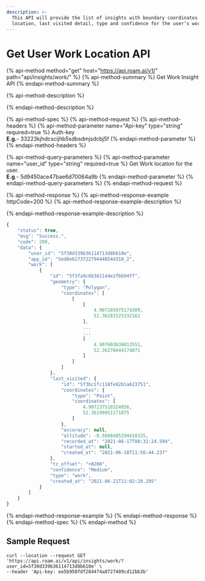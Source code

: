 ```yaml
---
description: >-
  This API will provide the list of insights with boundary coordinates of the
  location, last visited detail, type and confidence for the user’s work.
---
```


# Get User Work Location API

{% api-method method="get" host="https://api.roam.ai/v1/" path="api/insights/work/" %}
{% api-method-summary %}
Get Work Insight API
{% endapi-method-summary %}

{% api-method-description %}

{% endapi-method-description %}

{% api-method-spec %}
{% api-method-request %}
{% api-method-headers %}
{% api-method-parameter name="Api-key" type="string" required=true %}
Auth-key  
**E.g.**- 33223kjhdcscijhb5sdbsdmjsdcbj5f
{% endapi-method-parameter %}
{% endapi-method-headers %}

{% api-method-query-parameters %}
{% api-method-parameter name="user\_id" type="string" required=true %}
Get Work location for the user.  
**E.g**.- 5d9450ace47bae6d70064a9b
{% endapi-method-parameter %}
{% endapi-method-query-parameters %}
{% endapi-method-request %}

{% api-method-response %}
{% api-method-response-example httpCode=200 %}
{% api-method-response-example-description %}

{% endapi-method-response-example-description %}

```javascript
{
    "status": true,
    "msg": "Success.",
    "code": 200,
    "data": {
        "user_id": "5f30d339b36114713d8b610e",
        "app_id": "5ed0e627372279444054d310_2",
        "work": [
            {
                "id": "5f3fa9c6b361144e2fbb94ff",
                "geometry": {
                    "type": "Polygon",
                    "coordinates": [
                        [
                            [
                                4.907285075174389,
                                52.36281525332162
                            ],
                            ...
                            ...
                            [
                                4.907603638813551,
                                52.36278444174071
                            ]
                        ]
                    ]
                },
                "last_visited": {
                    "id": "5f3bc1fc118fe82b1a623751",
                    "coordinates": {
                        "type": "Point",
                        "coordinates": [
                            4.907237518324856,
                            52.36199951171875
                        ]
                    },
                    "accuracy": null,
                    "altitude": -0.5668405294418335,
                    "recorded_at": "2021-06-17T08:31:24.594",
                    "started_at": null,
                    "created_at": "2021-06-18T11:56:44.237"
                },
                "tz_offset": "+0200",
                "confidence": "Medium",
                "type": "work",
                "created_at": "2021-06-21T11:02:28.295"
            }
        ]
    }
}
```
{% endapi-method-response-example %}
{% endapi-method-response %}
{% endapi-method-spec %}
{% endapi-method %}

## Sample Request <a id="InsightsAPI-SampleRequest.2"></a>

```text
curl --location --request GET 'https://api.roam.ai/v1/api/insights/work/?user_id=5f30d339b36114713d8b610e' \
--header 'Api-key: ee5b950fdf284474a8727409cd12bb3b'
```

